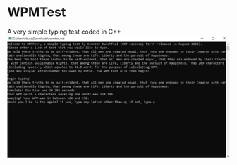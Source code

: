 # WPMTest
A very simple typing test coded in C++
![Screenshot](https://github.com/kburchfiel/WPMTest/blob/master/WPMTestScreenshot.jpg)
